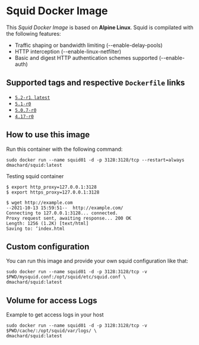 # Squid Docker Image 

This *Squid Docker Image* is based on **Alpine Linux**.
Squid is compilated with the following features:
- Traffic shaping or bandwidth limiting (--enable-delay-pools)
- HTTP interception (--enable-linux-netfilter)
- Basic and digest HTTP authentication schemes supported (--enable-auth)

## Supported tags and respective `Dockerfile` links

- [`5.2-r1`, `latest`](https://github.com/dmachard/squid-docker/tree/main/5.2)
- [`5.1-r0`](https://github.com/dmachard/squid-docker/tree/main/5.1)
- [`5.0.7-r0`](https://github.com/dmachard/squid-docker/tree/main/5.0.7)
- [`4.17-r0`](https://github.com/dmachard/squid-docker/tree/main/4.17)

## How to use this image

Run this container with the following command:

```
sudo docker run --name squid01 -d -p 3128:3128/tcp --restart=always dmachard/squid:latest
```

Testing squid container

```
$ export http_proxy=127.0.0.1:3128
$ export https_proxy=127.0.0.1:3128

$ wget http://example.com
--2021-10-13 15:59:51--  http://example.com/
Connecting to 127.0.0.1:3128... connected.
Proxy request sent, awaiting response... 200 OK
Length: 1256 (1.2K) [text/html]
Saving to: ‘index.html
```

## Custom configuration

You can run this image and provide your own squid configuration like that:

```
sudo docker run --name squid01 -d -p 3128:3128/tcp -v $PWD/mysquid.conf:/opt/squid/etc/squid.conf \
dmachard/squid:latest
```

## Volume for access Logs

Example to get access logs in your host

```
sudo docker run --name squid01 -d -p 3128:3128/tcp -v $PWD/cache/:/opt/squid/var/logs/ \
dmachard/squid:latest
```